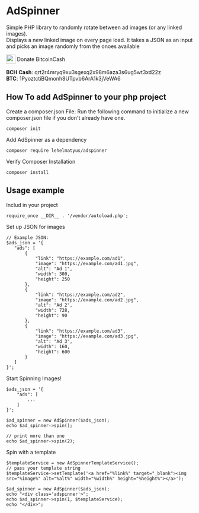 # AdSpinner

Simple PHP library to randomly rotate between ad images (or any linked images).  
Displays a new linked image on every page load.
It takes a JSON as an input and picks an image randomly from the onoes available   

<p>
    <img src="https://cdn-icons-png.flaticon.com/128/2000/2000519.png" height="25" width="25" style="vertical-align: middle;"/>
    <span style="vertical-align: middle;">Donate BitcoinCash</span>
</p>   

<b>BCH Cash</b>: qrt2r4mryq9xu3sgexq2x98m6aza3s6ug5wt3xd22z   
<b>BTC</b>: 1PyoztctiBQmonh8UTpvb6ArA1k3jVeWA6   


## How To add AdSpinner to your php project

Create a composer.json File: Run the following command to initialize a new composer.json file if you don't already have one.
```
composer init
```

Add AdSpinner as a dependency
```
composer require lehelmatyus/adspinner
```

Verify Composer Installation
```
composer install
```


## Usage example


Includ in your project

```
require_once __DIR__ . '/vendor/autoload.php';
```

Set up JSON for images

 ```
// Example JSON:
$ads_json = '{
    "ads": [
        {
            "link": "https://example.com/ad1",
            "image": "https://example.com/ad1.jpg",
            "alt": "Ad 1",
            "width": 300,
            "height": 250
        },
        {
            "link": "https://example.com/ad2",
            "image": "https://example.com/ad2.jpg",
            "alt": "Ad 2",
            "width": 728,
            "height": 90
        },
        {
            "link": "https://example.com/ad3",
            "image": "https://example.com/ad3.jpg",
            "alt": "Ad 3",
            "width": 160,
            "height": 600
        }
    ]
}';

```

Start Spinning Images!

```
$ads_json = '{
    "ads": [
        ...
    ]
}';

$ad_spinner = new AdSpinner($ads_json);
echo $ad_spinner->spin();

// print more than one
echo $ad_spinner->spin(2);
```

Spin with a template

```
$templateService = new AdSpinnerTemplateService();
// pass your template string
$templateService->setTemplate('<a href="%link%" target="_blank"><img src="%image%" alt="%alt%" width="%width%" height="%height%"></a>');

$ad_spinner = new AdSpinner($ads_json);
echo "<div class='adspinner'>";
echo $ad_spinner->spin(1, $templateService);
echo "</div>";

```
